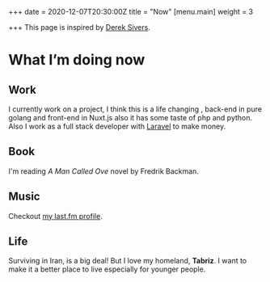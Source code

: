 +++
date = 2020-12-07T20:30:00Z
title = "Now"
[menu.main]
weight = 3

+++
This page is inspired by [Derek Sivers](https://sive.rs/now "Derek Sivers").

# What I’m doing now

## Work

  
I currently work on a project, I think this is a life changing , back-end in pure golang and front-end in Nuxt.js also it has some taste of php and python. Also I work as a full stack developer with [Laravel](https://laravel.com/ "Laravel") to make money.

## Book

I'm reading _A Man Called Ove_ novel by Fredrik Backman.

## Music

Checkout [my last.fm profile](https://www.last.fm/user/eamirgh).

## Life

Surviving in Iran, is a big deal! But I love my homeland, **Tabriz**. I want to make it a better place to live especially for younger people.